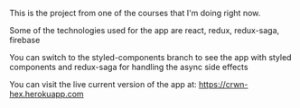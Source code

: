 This is the project from one of the courses that I'm doing right now.

Some of the technologies used for the app are react, redux, redux-saga, firebase

You can switch to the styled-components branch to see the app with styled components and redux-saga for handling the async side effects

You can visit the live current version of the app at: https://crwn-hex.herokuapp.com
